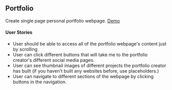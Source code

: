 ## Portfolio
Create single page personal portfolio webpage. [Demo](http://codepen.io/mtendotnet/full/EPVRNL)

#### User Stories
- User should be able to access all of the portfolio webpage's content just by scrolling
- User can click different buttons that will take me to the portfolio creator's different social media pages.
- User can see thumbnail images of different projects the portfolio creator has built (if you haven't built any websites before, use placeholders.)
- User can navigate to different sections of the webpage by clicking buttons in the navigation.
